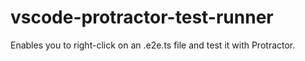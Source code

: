 # vscode-protractor-test-runner
Enables you to right-click on an .e2e.ts file and test it with Protractor.
